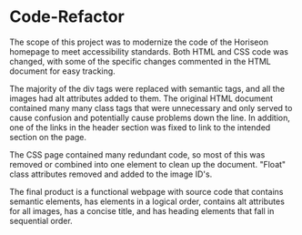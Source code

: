 # Code-Refactor

The scope of this project was to modernize the code of the Horiseon homepage to meet accessibility standards. Both HTML and CSS code was changed, with some of the specific changes commented in the HTML document for easy tracking.

The majority of the div tags were replaced with semantic tags, and all the images had alt attributes added to them. The original HTML document contained many many class tags that were unnecessary and only served to cause confusion and potentially cause problems down the line. In addition, one of the links in the header section was fixed to link to the intended section on the page.
  
The CSS page contained many redundant code, so most of this was removed or combined into one element to clean up the document. "Float" class attributes removed and added to the image ID's.

The final product is a functional webpage with source code that contains semantic elements, has elements in a logical order, contains alt attributes for all images, has a concise title, and has heading elements that fall in sequential order. 
